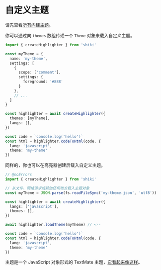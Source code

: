 # 自定义主题

请先查看[所有内建主题](/themes)。

你可以通过向 `themes` 数组传递一个 `Theme` 对象来载入自定义主题。

```ts twoslash
import { createHighlighter } from 'shiki'

const myTheme = {
  name: 'my-theme',
  settings: [
    {
      scope: ['comment'],
      settings: {
        foreground: '#888'
      }
    },
    // ...
  ]
}

const highlighter = await createHighlighter({
  themes: [myTheme],
  langs: [],
})

const code = `console.log('hello')`
const html = highlighter.codeToHtml(code, {
  lang: 'javascript',
  theme: 'my-theme'
})
```

同样的，你也可以在高亮器创建后载入自定义主题。

```ts twoslash
// @noErrors
import { createHighlighter } from 'shiki'

// 从文件、网络请求或其他任何地方载入主题对象
const myTheme = JSON.parse(fs.readFileSync('my-theme.json', 'utf8'))

const highlighter = await createHighlighter({
  langs: ['javascript'],
  themes: [],
})

await highlighter.loadTheme(myTheme) // <--

const code = `console.log('hello')`
const html = highlighter.codeToHtml(code, {
  lang: 'javascript',
  theme: 'my-theme'
})
```

主题是一个 JavaScript 对象形式的 TextMate 主题，[它看起来像这样](https://github.com/antfu/textmate-grammars-themes/blob/main/packages/tm-themes/themes/dark-plus.json)。

